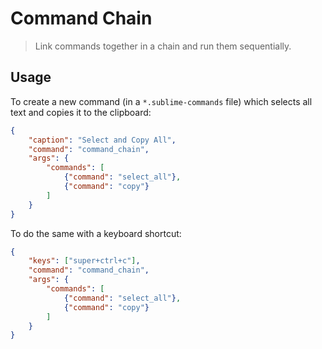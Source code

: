 # Command Chain

> Link commands together in a chain and run them sequentially.

## Usage

To create a new command (in a `*.sublime-commands` file) which selects all text and copies it to the clipboard:

```json
{
    "caption": "Select and Copy All",
    "command": "command_chain",
    "args": {
        "commands": [
            {"command": "select_all"},
            {"command": "copy"}
        ]
    }
}
```

To do the same with a keyboard shortcut:

```json
{
    "keys": ["super+ctrl+c"],
    "command": "command_chain",
    "args": {
        "commands": [
            {"command": "select_all"},
            {"command": "copy"}
        ]
    }
}
```
